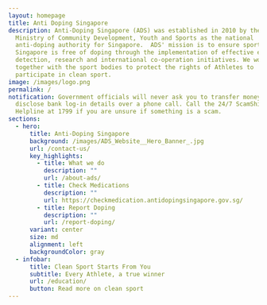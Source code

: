 ```yaml
---
layout: homepage
title: Anti Doping Singapore
description: Anti-Doping Singapore (ADS) was established in 2010 by the then
  Ministry of Community Development, Youth and Sports as the national
  anti-doping authority for Singapore.  ADS' mission is to ensure sport in
  Singapore is free of doping through the implementation of effective education,
  detection, research and international co-operation initiatives. We work
  together with the sport bodies to protect the rights of Athletes to
  participate in clean sport.
image: /images/logo.png
permalink: /
notification: Government officials will never ask you to transfer money or
  disclose bank log-in details over a phone call. Call the 24/7 ScamShield
  Helpline at 1799 if you are unsure if something is a scam.
sections:
  - hero:
      title: Anti-Doping Singapore
      background: /images/ADS_Website__Hero_Banner_.jpg
      url: /contact-us/
      key_highlights:
        - title: What we do
          description: ""
          url: /about-ads/
        - title: Check Medications
          description: ""
          url: https://checkmedication.antidopingsingapore.gov.sg/
        - title: Report Doping
          description: ""
          url: /report-doping/
      variant: center
      size: md
      alignment: left
      backgroundColor: gray
  - infobar:
      title: Clean Sport Starts From You
      subtitle: Every Athlete, a true winner
      url: /education/
      button: Read more on clean sport
---
```


